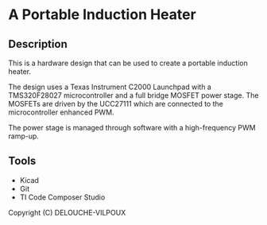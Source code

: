 # A Portable Induction Heater

## Description

This is a hardware design that can be used to create a portable induction heater.

The design uses a Texas Instrument C2000 Launchpad with a TMS320F28027 microcontroller and a full bridge MOSFET power stage. The MOSFETs are driven by the UCC27111 which are connected to the microcontroller enhanced PWM.

The power stage is managed through software with a high-frequency PWM ramp-up.

## Tools

* Kicad
* Git
* TI Code Composer Studio

Copyright (C) DELOUCHE-VILPOUX
